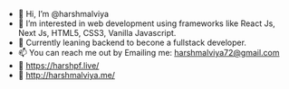 - 👋 Hi, I’m @harshmalviya
- 👀 I’m interested in web development using frameworks like React Js, Next Js, HTML5, CSS3, Vanilla Javascript. 
- 🌱 Currently leaning backend to becone a fullstack developer.
- 📫 You can reach me out by Emailing me: harshmalviya72@gmail.com
- 📂 https://harshpf.live/
- 📂 http://harshmalviya.me/
